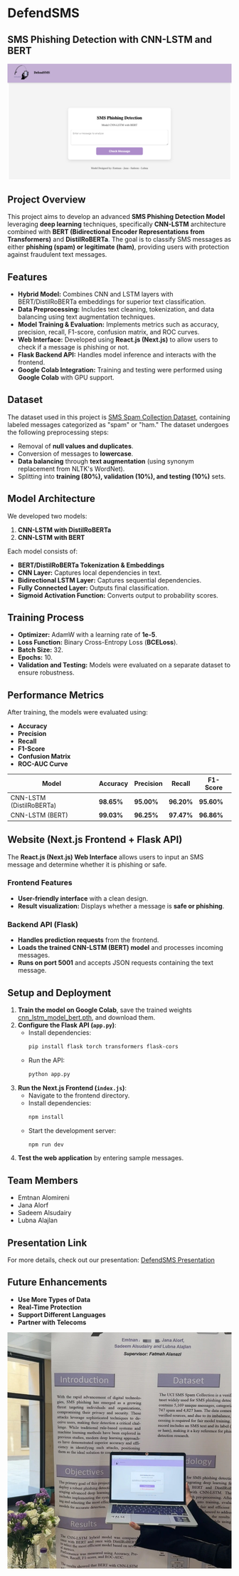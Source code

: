 # DefendSMS 

## SMS Phishing Detection with CNN-LSTM and BERT

![Web Application](public/DefendSMS.png)

## Project Overview
This project aims to develop an advanced **SMS Phishing Detection Model** leveraging **deep learning** techniques, specifically **CNN-LSTM** architecture combined with **BERT (Bidirectional Encoder Representations from Transformers)** and **DistilRoBERTa**. The goal is to classify SMS messages as either **phishing (spam) or legitimate (ham)**, providing users with protection against fraudulent text messages.

## Features
- **Hybrid Model:** Combines CNN and LSTM layers with BERT/DistilRoBERTa embeddings for superior text classification.
- **Data Preprocessing:** Includes text cleaning, tokenization, and data balancing using text augmentation techniques.
- **Model Training & Evaluation:** Implements metrics such as accuracy, precision, recall, F1-score, confusion matrix, and ROC curves.
- **Web Interface:** Developed using **React.js (Next.js)** to allow users to check if a message is phishing or not.
- **Flask Backend API:** Handles model inference and interacts with the frontend.
- **Google Colab Integration:** Training and testing were performed using **Google Colab** with GPU support.

## Dataset
The dataset used in this project is [SMS Spam Collection Dataset](https://www.kaggle.com/datasets/uciml/sms-spam-collection-dataset), containing labeled messages categorized as "spam" or "ham." The dataset undergoes the following preprocessing steps:
- Removal of **null values and duplicates**.
- Conversion of messages to **lowercase**.
- **Data balancing** through **text augmentation** (using synonym replacement from NLTK's WordNet).
- Splitting into **training (80%), validation (10%), and testing (10%)** sets.

## Model Architecture
We developed two models:

1. **CNN-LSTM with DistilRoBERTa**
2. **CNN-LSTM with BERT**

Each model consists of:
- **BERT/DistilRoBERTa Tokenization & Embeddings**
- **CNN Layer:** Captures local dependencies in text.
- **Bidirectional LSTM Layer:** Captures sequential dependencies.
- **Fully Connected Layer:** Outputs final classification.
- **Sigmoid Activation Function:** Converts output to probability scores.

## Training Process
- **Optimizer:** AdamW with a learning rate of **1e-5**.
- **Loss Function:** Binary Cross-Entropy Loss (**BCELoss**).
- **Batch Size:** 32.
- **Epochs:** 10.
- **Validation and Testing:** Models were evaluated on a separate dataset to ensure robustness.

## Performance Metrics
After training, the models were evaluated using:
- **Accuracy**
- **Precision**
- **Recall**
- **F1-Score**
- **Confusion Matrix**
- **ROC-AUC Curve**

| Model | Accuracy | Precision | Recall | F1-Score |
|--------|-----------|-----------|---------|-----------|
| CNN-LSTM (DistilRoBERTa) | **98.65%** | **95.00%** | **96.20%** | **95.60%** |
| CNN-LSTM (BERT) | **99.03%** | **96.25%** | **97.47%** | **96.86%** |

## Website (Next.js Frontend + Flask API)
The **React.js (Next.js) Web Interface** allows users to input an SMS message and determine whether it is phishing or safe.

### Frontend Features
- **User-friendly interface** with a clean design.
- **Result visualization:** Displays whether a message is **safe or phishing**.

### Backend API (Flask)
- **Handles prediction requests** from the frontend.
- **Loads the trained CNN-LSTM (BERT) model** and processes incoming messages.
- **Runs on port 5001** and accepts JSON requests containing the text message.

## Setup and Deployment

1. **Train the model on Google Colab**, save the trained weights [cnn_lstm_model_bert.pth](https://bit.ly/4aYLEca), and download them.
2. **Configure the Flask API (****`app.py`****)**:
   - Install dependencies:
     ```bash
     pip install flask torch transformers flask-cors
     ```
   - Run the API:
     ```bash
     python app.py
     ```
3. **Run the Next.js Frontend (****`index.js`****)**:
   - Navigate to the frontend directory.
   - Install dependencies:
     ```bash
     npm install
     ```
   - Start the development server:
     ```bash
     npm run dev
     ```
4. **Test the web application** by entering sample messages.
## Team Members
- Emtnan Alomireni
- Jana Alorf
- Sadeem Alsudairy
- Lubna Alajlan

## Presentation Link
For more details, check out our presentation: [DefendSMS Presentation](https://bit.ly/DefendSMS)

## Future Enhancements
- **Use More Types of Data** 
- **Real-Time Protection** 
- **Support Different Languages** 
- **Partner with Telecoms** 

![اكتشاف التصيد الاحتيالي ](GP.jpg)

